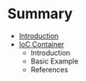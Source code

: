 # Summary

* [Introduction](README.md)
* [IoC Container](ioc_container.md)
   * Introduction
   * Basic Example
   * References

